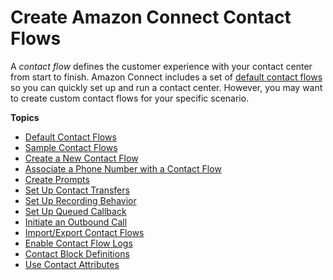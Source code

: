 # Create Amazon Connect Contact Flows<a name="connect-contact-flows"></a>

A *contact flow* defines the customer experience with your contact center from start to finish\. Amazon Connect includes a set of [default contact flows](contact-flow-default.md) so you can quickly set up and run a contact center\. However, you may want to create custom contact flows for your specific scenario\.

**Topics**
+ [Default Contact Flows](contact-flow-default.md)
+ [Sample Contact Flows](contact-flow-samples.md)
+ [Create a New Contact Flow](create-contact-flow.md)
+ [Associate a Phone Number with a Contact Flow](associate-phone-number.md)
+ [Create Prompts](prompts.md)
+ [Set Up Contact Transfers](transfer.md)
+ [Set Up Recording Behavior](set-up-recordings.md)
+ [Set Up Queued Callback](setup-queued-callback.md)
+ [Initiate an Outbound Call](using-call-number-block.md)
+ [Import/Export Contact Flows](contact-flow-import-export.md)
+ [Enable Contact Flow Logs](contact-flow-logs.md)
+ [Contact Block Definitions](contact-block-definitions.md)
+ [Use Contact Attributes](connect-contact-attributes.md)